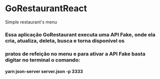 # GoRestaurantReact
Simple restaurant's menu

### Essa aplicação GoRestaurant executa uma API Fake, onde ela cria, atualiza, deleta, busca e torna disponível os
### pratos de refeição no menu e para ativar a API Fake basta digitar no terminal o comando:

#### yarn json-server server.json -p 3333
